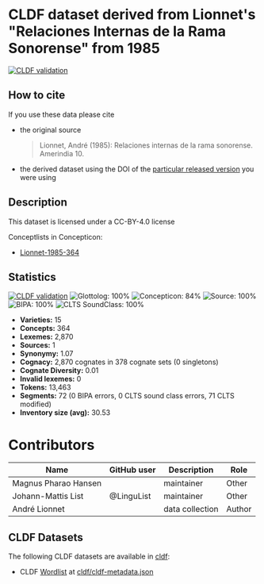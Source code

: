 # CLDF dataset derived from Lionnet's "Relaciones Internas de la Rama Sonorense" from 1985

[![CLDF validation](https://github.com/lexibank/lionnetyotonahua/workflows/CLDF-validation/badge.svg)](https://github.com/lexibank/lionnetyotonahua/actions?query=workflow%3ACLDF-validation)

## How to cite

If you use these data please cite
- the original source
  > Lionnet, André (1985): Relaciones internas de la rama sonorense. Amerindia 10.
- the derived dataset using the DOI of the [particular released version](../../releases/) you were using

## Description


This dataset is licensed under a CC-BY-4.0 license


Conceptlists in Concepticon:
- [Lionnet-1985-364](https://concepticon.clld.org/contributions/Lionnet-1985-364)
## Statistics


[![CLDF validation](https://github.com/lexibank/lionnetyotonahua/workflows/CLDF-validation/badge.svg)](https://github.com/lexibank/lionnetyotonahua/actions?query=workflow%3ACLDF-validation)
![Glottolog: 100%](https://img.shields.io/badge/Glottolog-100%25-brightgreen.svg "Glottolog: 100%")
![Concepticon: 84%](https://img.shields.io/badge/Concepticon-84%25-yellowgreen.svg "Concepticon: 84%")
![Source: 100%](https://img.shields.io/badge/Source-100%25-brightgreen.svg "Source: 100%")
![BIPA: 100%](https://img.shields.io/badge/BIPA-100%25-brightgreen.svg "BIPA: 100%")
![CLTS SoundClass: 100%](https://img.shields.io/badge/CLTS%20SoundClass-100%25-brightgreen.svg "CLTS SoundClass: 100%")

- **Varieties:** 15
- **Concepts:** 364
- **Lexemes:** 2,870
- **Sources:** 1
- **Synonymy:** 1.07
- **Cognacy:** 2,870 cognates in 378 cognate sets (0 singletons)
- **Cognate Diversity:** 0.01
- **Invalid lexemes:** 0
- **Tokens:** 13,463
- **Segments:** 72 (0 BIPA errors, 0 CLTS sound class errors, 71 CLTS modified)
- **Inventory size (avg):** 30.53

# Contributors

Name               | GitHub user  | Description    | Role
---                | ---          | ---            | ---
Magnus Pharao Hansen |  | maintainer | Other
Johann-Mattis List | @LinguList   | maintainer     | Other
André Lionnet | | data collection | Author





## CLDF Datasets

The following CLDF datasets are available in [cldf](cldf):

- CLDF [Wordlist](https://github.com/cldf/cldf/tree/master/modules/Wordlist) at [cldf/cldf-metadata.json](cldf/cldf-metadata.json)